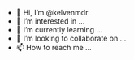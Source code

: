 - 👋 Hi, I’m @kelvenmdr
- 👀 I’m interested in ...
- 🌱 I’m currently learning ...
- 💞️ I’m looking to collaborate on ...
- 📫 How to reach me ...

<!---
kelvenmdr/kelvenmdr is a ✨ special ✨ repository because its `README.md` (this file) appears on your GitHub profile.
You can click the Preview link to take a look at your changes.
@kelve_014_        te perdi ou nunca te vi 

